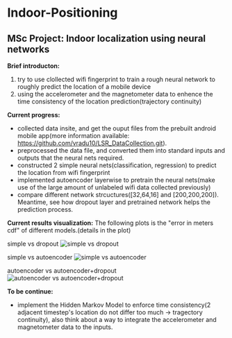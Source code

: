# Indoor-Positioning

## MSc Project: Indoor localization using neural networks

**Brief introducton:** 
1. try to use clollected wifi fingerprint to train a rough neural network to roughly predict the location of a mobile device
2. using the accelerometer and the magnetometer data to enhence the time consistency of the location prediction(trajectory continuity)

**Current progress:**
- collected data insite, and get the ouput files from the prebuilt android mobile app(more information available:  https://github.com/vradu10/LSR_DataCollection.git). 
- preprocessed the data file, and converted them into standard inputs and outputs that the neural nets required.
- constructed 2 simple neural nets(classification, regression) to predict the location from wifi fingerprint
- implemented autoencoder layerwise to pretrain the neural nets(make use of the large amount of unlabeled wifi data collected previously)
- compare different network strcuctures(\[32,64,16\] and \[200,200,200\]). Meantime, see how dropout layer and pretrained network helps the prediction process.

**Current results visualization:**
The following plots is the "error in meters cdf" of different models.(details in the plot)

simple vs dropout
![simple vs dropout](https://github.com/gracecxj/Indoor-Positioning/blob/master/CDF1.png)

simple vs autoencoder
![simple vs autoencoder](https://github.com/gracecxj/Indoor-Positioning/blob/master/CDF2.png)

autoencoder vs autoencoder+dropout
![autoencoder vs autoencoder+dropout](https://github.com/gracecxj/Indoor-Positioning/blob/master/CDF3.png)


**To be continue:**
- implement the Hidden Markov Model to enforce time consistency(2 adjacent timestep's location do not differ too much -> tragectory continuity), also think about a way to integrate the accelerometer and magnetometer data to the inputs.


